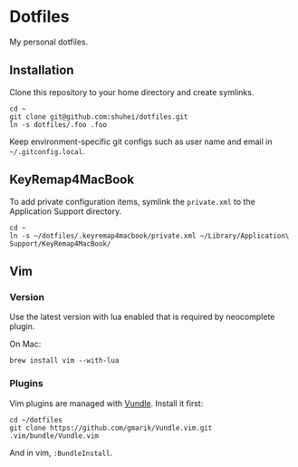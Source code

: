 # Dotfiles

My personal dotfiles.

## Installation

Clone this repository to your home directory and create symlinks.

```
cd ~
git clone git@github.com:shuhei/dotfiles.git
ln -s dotfiles/.foo .foo
```

Keep environment-specific git configs such as user name and email in `~/.gitconfig.local`.

## KeyRemap4MacBook

To add private configuration items, symlink the `private.xml` to the Application Support directory.

```
cd ~
ln -s ~/dotfiles/.keyremap4macbook/private.xml ~/Library/Application\ Support/KeyRemap4MacBook/
```

## Vim

### Version

Use the latest version with lua enabled that is required by neocomplete plugin.

On Mac:

```
brew install vim --with-lua
```

### Plugins

Vim plugins are managed with [Vundle](https://github.com/gmarik/Vundle.vim). Install it first:

```
cd ~/dotfiles
git clone https://github.com/gmarik/Vundle.vim.git .vim/bundle/Vundle.vim
```

And in vim, `:BundleInstall`.
